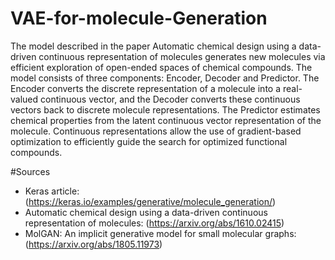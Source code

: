 # VAE-for-molecule-Generation
The model described in the paper Automatic chemical design using a data-driven continuous representation of molecules generates new molecules via efficient exploration of open-ended spaces of chemical compounds. The model consists of three components: Encoder, Decoder and Predictor. The Encoder converts the discrete representation of a molecule into a real-valued continuous vector, and the Decoder converts these continuous vectors back to discrete molecule representations. The Predictor estimates chemical properties from the latent continuous vector representation of the molecule. Continuous representations allow the use of gradient-based optimization to efficiently guide the search for optimized functional compounds.

#Sources
- Keras article: (https://keras.io/examples/generative/molecule_generation/)
- Automatic chemical design using a data-driven continuous representation of molecules: (https://arxiv.org/abs/1610.02415)
- MolGAN: An implicit generative model for small molecular graphs: (https://arxiv.org/abs/1805.11973)
